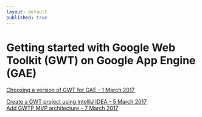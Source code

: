 ```yaml
---
layout: default
published: true
---
```


# [](#header-1)Getting started with Google Web Toolkit (GWT) on Google App Engine (GAE)

[Choosing a version of GWT for GAE - 1 March 2017](which-gwt-on-gae)  

[Create a GWT project using IntelliJ IDEA - 5 March 2017](intelliJ-basic-project)  
[Add GWTP MVP architecture - 7 March 2017](add-gwtp-mvp-architecture)

